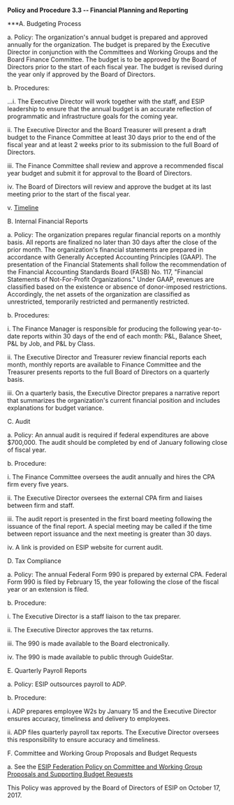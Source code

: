 **Policy and Procedure 3.3 -- Financial Planning and Reporting**

***A.  Budgeting Process 

 a.  Policy: The organization's annual budget is prepared and
        approved annually for the organization. The budget is prepared
        by the Executive Director in conjunction with the Committees and
        Working Groups and the Board Finance Committee. The budget is to
        be approved by the Board of Directors prior to the start of each
        fiscal year. The budget is revised during the year only if
        approved by the Board of Directors.

 b.  Procedures:

  ...i.  The Executive Director will work together with the staff,
            and ESIP leadership to ensure that the annual budget is an
            accurate reflection of programmatic and infrastructure goals
            for the coming year.

   ii. The Executive Director and the Board Treasurer will present
            a draft budget to the Finance Committee at least 30 days
            prior to the end of the fiscal year and at least 2 weeks
            prior to its submission to the full Board of Directors.

   iii. The Finance Committee shall review and approve a
            recommended fiscal year budget and submit it for approval to
            the Board of Directors.

   iv. The Board of Directors will review and approve the budget at
            its last meeting prior to the start of the fiscal year.

   v. [Timeline](https://github.com/ESIPFed/Governance/blob/master/ESIP%20Policies%20and%20Procedures/3.0%20Business%20and%20Finance/ESIP%20P%26P%203.3A%20FiCom%20annual%20budget%20cycle.md)

B.  Internal Financial Reports

  a.  Policy: The organization prepares regular financial reports on a
        monthly basis. All reports are finalized no later than 30 days
        after the close of the prior month. The organization's financial
        statements are prepared in accordance with Generally Accepted
        Accounting Principles (GAAP). The presentation of the Financial
        Statements shall follow the recommendation of the Financial
        Accounting Standards Board (FASB) No. 117, "Financial Statements
        of Not-For-Profit Organizations." Under GAAP, revenues are
        classified based on the existence or absence of donor-imposed
        restrictions. Accordingly, the net assets of the organization
        are classified as unrestricted, temporarily restricted and
        permanently restricted.

  b.  Procedures:

   i. The Finance Manager is responsible for producing the
            following year-to-date reports within 30 days of the end of
            each month: P&L, Balance Sheet, P&L by Job, and P&L by
            Class.

   ii. The Executive Director and Treasurer review financial
            reports each month, monthly reports are available to Finance
            Committee and the Treasurer presents reports to the full
            Board of Directors on a quarterly basis.

   iii. On a quarterly basis, the Executive Director prepares a
            narrative report that summarizes the organization's current
            financial position and includes explanations for budget
            variance.

C.  Audit

  a.  Policy: An annual audit is required if federal expenditures are
        above $700,000. The audit should be completed by end of January
        following close of fiscal year.

  b.  Procedure:

   i. The Finance Committee oversees the audit annually and hires
            the CPA firm every five years.

   ii.  The Executive Director oversees the external CPA firm and
            liaises between firm and staff.

   iii. The audit report is presented in the first board meeting
            following the issuance of the final report. A special
            meeting may be called if the time between report issuance
            and the next meeting is greater than 30 days.

   iv. A link is provided on ESIP website for current audit.

D.  Tax Compliance

  a.  Policy: The annual Federal Form 990 is prepared by external CPA.
        Federal Form 990 is filed by February 15, the year following the
        close of the fiscal year or an extension is filed.

  b.  Procedure:

   i. The Executive Director is a staff liaison to the tax
            preparer.

   ii. The Executive Director approves the tax returns.

   iii. The 990 is made available to the Board electronically.

   iv. The 990 is made available to public through GuideStar.

E.  Quarterly Payroll Reports 

  a.  Policy: ESIP outsources payroll to ADP.

  b.  Procedure:

   i. ADP prepares employee W2s by January 15 and the Executive
            Director ensures accuracy, timeliness and delivery to
            employees.

   ii.  ADP files quarterly payroll tax reports. The Executive
            Director oversees this responsibility to ensure accuracy and
            timeliness.

F.  Committee and Working Group Proposals and Budget Requests

  a.  See the [ESIP Federation Policy on Committee and Working Group Proposals and Supporting Budget Requests](https://github.com/ESIPFed/Governance/blob/master/ESIP%20Policies%20and%20Procedures/3.0%20Business%20and%20Finance/ESIP%20P%26P%203.3F%20Federation%20Committee%20Budget%20Request%20Policy.md)
    

This Policy was approved by the Board of Directors of ESIP on October
17, 2017.
